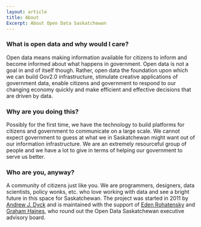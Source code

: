 ```yaml
---
layout: article
title: About
Excerpt: About Open Data Saskatchewan
---
```


### What is open data and why would I care?

Open data means making information available for citizens to inform and become informed about what happens in government. Open data is not a goal in and of itself though. Rather, open data the foundation upon which we can build Gov2.0 infrastructure, stimulate creative applications of government data, enable citizens and government to respond to our changing economy quickly and make efficient and effective decisions that are driven by data.

### Why are you doing this?

Possibly for the first time, we have the technology to build platforms for citizens and government to communicate on a large scale. We cannot expect government to guess at what we in Saskatchewan might want out of our information infrastructure. We are an extremely resourceful group of people and we have a lot to give in terms of helping our government to serve us better.

### Who are you, anyway?

A community of citizens just like you. We are programmers, designers, data scientists, policy wonks, etc. who love working with data and see a bright future in this space for Saskatchewan. The project was started in 2011 by [Andrew J. Dyck][1] and is maintained with the support of [Eden Rohatensky][2] and [Graham Haines][3], who round out the Open Data Saskatchewan executive advisory board.

 [1]: http://www.andrewdyck.com
 [2]: http://edenrohatensky.com/
 [3]: https://twitter.com/grahamhaines
